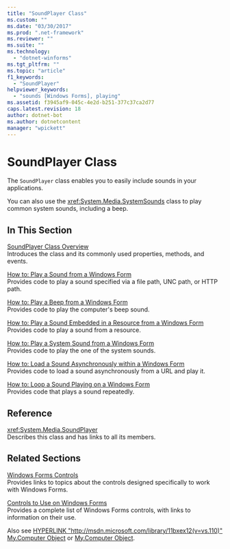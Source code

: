 ```yaml
---
title: "SoundPlayer Class"
ms.custom: ""
ms.date: "03/30/2017"
ms.prod: ".net-framework"
ms.reviewer: ""
ms.suite: ""
ms.technology: 
  - "dotnet-winforms"
ms.tgt_pltfrm: ""
ms.topic: "article"
f1_keywords: 
  - "SoundPlayer"
helpviewer_keywords: 
  - "sounds [Windows Forms], playing"
ms.assetid: f3945af9-045c-4e2d-b251-377c37ca2d77
caps.latest.revision: 18
author: dotnet-bot
ms.author: dotnetcontent
manager: "wpickett"
---
```

# SoundPlayer Class
The `SoundPlayer` class enables you to easily include sounds in your applications.  
  
 You can also use the <xref:System.Media.SystemSounds> class to play common system sounds, including a beep.  
  
## In This Section  
 [SoundPlayer Class Overview](../../../../docs/framework/winforms/controls/soundplayer-class-overview.md)  
 Introduces the class and its commonly used properties, methods, and events.  
  
 [How to: Play a Sound from a Windows Form](../../../../docs/framework/winforms/controls/how-to-play-a-sound-from-a-windows-form.md)  
 Provides code to play a sound specified via a file path, UNC path, or HTTP path.  
  
 [How to: Play a Beep from a Windows Form](../../../../docs/framework/winforms/controls/how-to-play-a-beep-from-a-windows-form.md)  
 Provides code to play the computer's beep sound.  
  
 [How to: Play a Sound Embedded in a Resource from a Windows Form](../../../../docs/framework/winforms/controls/how-to-play-a-sound-embedded-in-a-resource-from-a-windows-form.md)  
 Provides code to play a sound from a resource.  
  
 [How to: Play a System Sound from a Windows Form](../../../../docs/framework/winforms/controls/how-to-play-a-system-sound-from-a-windows-form.md)  
 Provides code to play the one of the system sounds.  
  
 [How to: Load a Sound Asynchronously within a Windows Form](../../../../docs/framework/winforms/controls/how-to-load-a-sound-asynchronously-within-a-windows-form.md)  
 Provides code to load a sound asynchronously from a URL and play it.  
  
 [How to: Loop a Sound Playing on a Windows Form](../../../../docs/framework/winforms/controls/how-to-loop-a-sound-playing-on-a-windows-form.md)  
 Provides code that plays a sound repeatedly.  
  
## Reference  
 <xref:System.Media.SoundPlayer>  
 Describes this class and has links to all its members.  
  
## Related Sections  
 [Windows Forms Controls](../../../../docs/framework/winforms/controls/index.md)  
 Provides links to topics about the controls designed specifically to work with Windows Forms.  
  
 [Controls to Use on Windows Forms](../../../../docs/framework/winforms/controls/controls-to-use-on-windows-forms.md)  
 Provides a complete list of Windows Forms controls, with links to information on their use.  
  
 Also see [HYPERLINK "http://msdn.microsoft.com/library/11bxex12(v=vs.110)" My.Computer Object](http://msdn.microsoft.com/library/11bxex12\(v=vs.110\)) or [My.Computer Object](http://msdn.microsoft.com/library/11bxex12\(v=vs.120\)).
